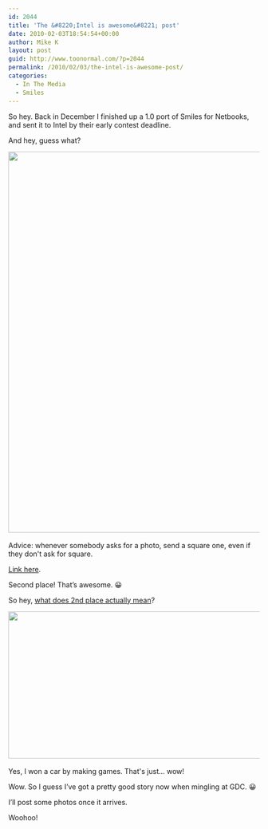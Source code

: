 ```yaml
---
id: 2044
title: 'The &#8220;Intel is awesome&#8221; post'
date: 2010-02-03T18:54:54+00:00
author: Mike K
layout: post
guid: http://www.toonormal.com/?p=2044
permalink: /2010/02/03/the-intel-is-awesome-post/
categories:
  - In The Media
  - Smiles
---
```

So hey. Back in December I finished up a 1.0 port of Smiles for Netbooks, and sent it to Intel by their early contest deadline.

And hey, guess what?

<div id="attachment_2045" style="max-width: 597px" class="wp-caption aligncenter">
  <a href="/wp-content/uploads/2010/02/IntelWin.jpg"><img src="/wp-content/uploads/2010/02/IntelWin.jpg" alt="" title="IntelWin" width="587" height="764" class="size-full wp-image-2045" srcset="http://blog.toonormal.com/wp-content/uploads/2010/02/IntelWin.jpg 587w, http://blog.toonormal.com/wp-content/uploads/2010/02/IntelWin-345x450.jpg 345w" sizes="(max-width: 587px) 100vw, 587px" /></a>
  
  <p class="wp-caption-text">
    Advice: whenever somebody asks for a photo, send a square one, even if they don't ask for square.
  </p>
</div>

[Link here](http://appdeveloper.intel.com/en-us/contest/submit-early-winners).

Second place! That&#8217;s awesome. 😀

So hey, [what does 2nd place actually mean](http://appdeveloper.intel.com/en-us/contest/submit-entry-winbig-rules)?

<div id="attachment_2046" style="max-width: 614px" class="wp-caption aligncenter">
  <a href="/wp-content/uploads/2010/02/WinCar.png"><img src="/wp-content/uploads/2010/02/WinCar.png" alt="" title="WinCar" width="604" height="295" class="size-full wp-image-2046" srcset="http://blog.toonormal.com/wp-content/uploads/2010/02/WinCar.png 604w, http://blog.toonormal.com/wp-content/uploads/2010/02/WinCar-450x219.png 450w" sizes="(max-width: 604px) 100vw, 604px" /></a>
  
  <p class="wp-caption-text">
    Yes, I won a car by making games. That's just... wow!
  </p>
</div>

Wow. So I guess I&#8217;ve got a pretty good story now when mingling at GDC. 😀

I&#8217;ll post some photos once it arrives.

Woohoo!